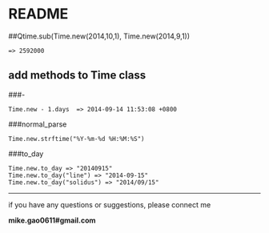 # README

##Qtime.sub(Time.new(2014,10,1), Time.new(2014,9,1))
```
=> 2592000
```

## add methods to Time class
###-
```
Time.new - 1.days  => 2014-09-14 11:53:08 +0800
```

###normal_parse
```
Time.new.strftime("%Y-%m-%d %H:%M:%S")
```

###to_day
```
Time.new.to_day => "20140915"
Time.new.to_day("line") => "2014-09-15"
Time.new.to_day("solidus") => "2014/09/15"
```




---

if you have any questions or suggestions, please connect me

**mike.gao0611#gmail.com**
